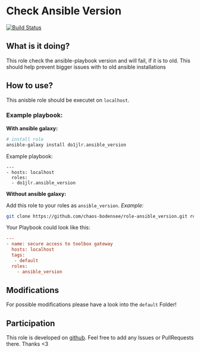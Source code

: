  Check Ansible Version
========================
[![Build Status](https://travis-ci.org/chaos-bodensee/role-ansible_version.svg?branch=master)](https://github.com/chaos-bodensee/role-ansible_version.git)

 What is it doing?
--------------

This role check the ansible-playbook version and will fail, if it is to old.
This should help prevent bigger issues with to old ansible installations

 How to use?
-----------
This anisble role should be executet on ``localhost``.

### Example playbook:
**With ansible galaxy:**

```bash
# install role
ansible-galaxy install do1jlr.ansible_version
```

Example playbook:
```
---
- hosts: localhost
  roles:
  - do1jlr.ansible_version
```

**Without ansible galaxy:**

Add this role to your roles as ``ansible_version``. *Example:*
```bash
git clone https://github.com/chaos-bodensee/role-ansible_version.git roles/ansible_version
```

Your Playbook could look like this:
```ini
---
- name: secure access to toolbox gateway
  hosts: localhost
  tags:
   - default
  roles:
    - ansible_version
```

 Modifications
------------

For possible modifications please have a look into the ``default`` Folder!


 Participation
-------------
This role is developed on [github](https://github.com/chaos-bodensee/role-ansible_version.git).
Feel free to add any Issues or PullRequests there. Thanks <3

